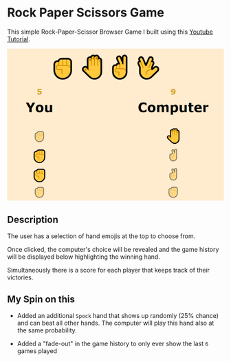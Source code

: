 # Rock Paper Scissors Game 

This simple Rock-Paper-Scissor Browser Game I built using this [Youtube Tutorial](https://youtu.be/1yS-JV4fWqY). 

![Screenshot of Game](screenshot.png)

## Description

The user has a selection of hand emojis at the top to choose from. 

Once clicked, the computer's choice will be revealed and the game history will be displayed below highlighting the winning hand. 

Simultaneously there is a score for each player that keeps track of their victories. 

## My Spin on this

- Added an additional `Spock` hand that shows up randomly (25% chance) and can beat all other hands. The computer will play this hand also at the same probability. 

- Added a "fade-out" in the game history to only ever show the last `6` games played
